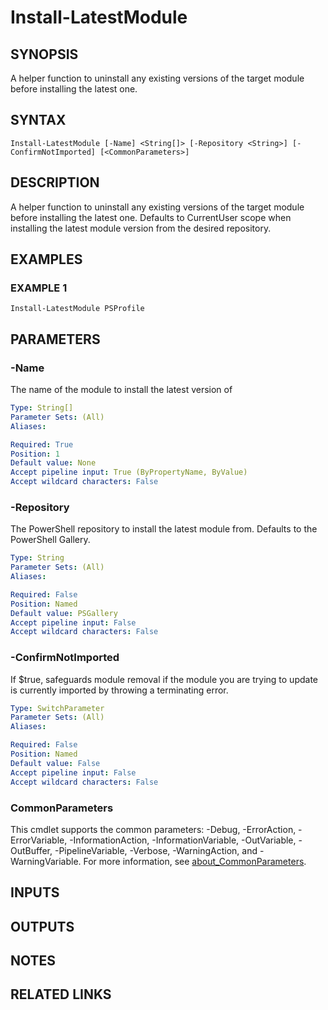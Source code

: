 # Install-LatestModule

## SYNOPSIS
A helper function to uninstall any existing versions of the target module before installing the latest one.

## SYNTAX

```
Install-LatestModule [-Name] <String[]> [-Repository <String>] [-ConfirmNotImported] [<CommonParameters>]
```

## DESCRIPTION
A helper function to uninstall any existing versions of the target module before installing the latest one.
Defaults to CurrentUser scope when installing the latest module version from the desired repository.

## EXAMPLES

### EXAMPLE 1
```
Install-LatestModule PSProfile
```

## PARAMETERS

### -Name
The name of the module to install the latest version of

```yaml
Type: String[]
Parameter Sets: (All)
Aliases:

Required: True
Position: 1
Default value: None
Accept pipeline input: True (ByPropertyName, ByValue)
Accept wildcard characters: False
```

### -Repository
The PowerShell repository to install the latest module from.
Defaults to the PowerShell Gallery.

```yaml
Type: String
Parameter Sets: (All)
Aliases:

Required: False
Position: Named
Default value: PSGallery
Accept pipeline input: False
Accept wildcard characters: False
```

### -ConfirmNotImported
If $true, safeguards module removal if the module you are trying to update is currently imported by throwing a terminating error.

```yaml
Type: SwitchParameter
Parameter Sets: (All)
Aliases:

Required: False
Position: Named
Default value: False
Accept pipeline input: False
Accept wildcard characters: False
```

### CommonParameters
This cmdlet supports the common parameters: -Debug, -ErrorAction, -ErrorVariable, -InformationAction, -InformationVariable, -OutVariable, -OutBuffer, -PipelineVariable, -Verbose, -WarningAction, and -WarningVariable. For more information, see [about_CommonParameters](http://go.microsoft.com/fwlink/?LinkID=113216).

## INPUTS

## OUTPUTS

## NOTES

## RELATED LINKS
